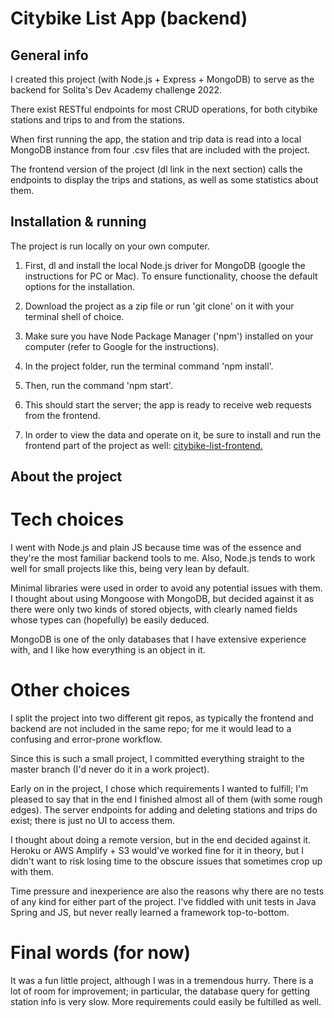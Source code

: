 # Citybike List App (backend)

## General info

I created this project (with Node.js + Express + MongoDB) to serve as the backend for Solita's Dev Academy challenge 2022.

There exist RESTful endpoints for most CRUD operations, for both citybike stations and trips to and from the stations.

When first running the app, the station and trip data is read into a local MongoDB instance from four .csv files that 
are included with the project.

The frontend version of the project (dl link in the next section) calls the endpoints to display the trips and stations, 
as well as some statistics about them.

## Installation & running

The project is run locally on your own computer.

1. First, dl and install the local Node.js driver for MongoDB (google the instructions for PC or Mac).
To ensure functionality, choose the default options for the installation. 

2. Download the project as a zip file or run 'git clone' on it with your terminal shell of choice.
3. Make sure you have Node Package Manager ('npm') installed on your computer (refer to Google for the instructions).
4. In the project folder, run the terminal command 'npm install'.
5. Then, run the command 'npm start'.
6. This should start the server; the app is ready to receive web requests from the frontend.

7. In order to view the data and operate on it, be sure to install and run the frontend part of the project 
as well: [citybike-list-frontend.](https://github.com/villeloh/citybike-list-frontend)

## About the project

# Tech choices

I went with Node.js and plain JS because time was of the essence and they're the most familiar backend tools to me.
Also, Node.js tends to work well for small projects like this, being very lean by default.

Minimal libraries were used in order to avoid any potential issues with them. I thought about using Mongoose with MongoDB, 
but decided against it as there were only two kinds of stored objects, with clearly named fields whose types can (hopefully) 
be easily deduced.

MongoDB is one of the only databases that I have extensive experience with, and I like how everything is an object in it.

# Other choices

I split the project into two different git repos, as typically the frontend and backend are not included in the same repo; 
for me it would lead to a confusing and error-prone workflow.

Since this is such a small project, I committed everything straight to the master branch (I'd never do it in a work project).

Early on in the project, I chose which requirements I wanted to fulfill; I'm pleased to say that in the end 
I finished almost all of them (with some rough edges). The server endpoints for adding and deleting stations 
and trips do exist; there is just no UI to access them.

I thought about doing a remote version, but in the end decided against it. Heroku or AWS Amplify + S3 would've 
worked fine for it in theory, but I didn't want to risk losing time to the obscure issues that sometimes crop up with them.

Time pressure and inexperience are also the reasons why there are no tests of any kind for either part of the project.
I've fiddled with unit tests in Java Spring and JS, but never really learned a framework top-to-bottom.

# Final words (for now)

It was a fun little project, although I was in a tremendous hurry. There is a lot of room for improvement; 
in particular, the database query for getting station info is very slow. More requirements could easily 
be fultilled as well.
